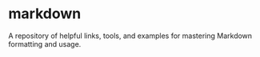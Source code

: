 # markdown
A repository of helpful links, tools, and examples for mastering Markdown formatting and usage.
